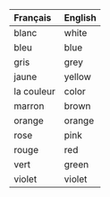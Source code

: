 | **Français**   | **English**   |
|:---------------|:--------------|
| blanc          | white         |
| bleu           | blue          |
| gris           | grey          |
| jaune          | yellow        |
| la couleur     | color         |
| marron         | brown         |
| orange         | orange        |
| rose           | pink          |
| rouge          | red           |
| vert           | green         |
| violet         | violet        |